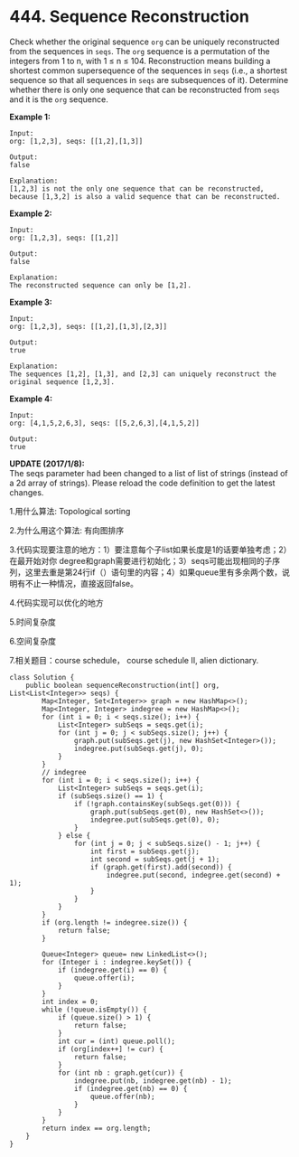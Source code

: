 # 444. Sequence Reconstruction

Check whether the original sequence `org` can be uniquely reconstructed from the sequences in `seqs`. The `org` sequence is a permutation of the integers from 1 to n, with 1 ≤ n ≤ 104. Reconstruction means building a shortest common supersequence of the sequences in `seqs` \(i.e., a shortest sequence so that all sequences in `seqs` are subsequences of it\). Determine whether there is only one sequence that can be reconstructed from `seqs` and it is the `org` sequence.

**Example 1:**

```text
Input:
org: [1,2,3], seqs: [[1,2],[1,3]]

Output:
false

Explanation:
[1,2,3] is not the only one sequence that can be reconstructed, because [1,3,2] is also a valid sequence that can be reconstructed.
```

**Example 2:**

```text
Input:
org: [1,2,3], seqs: [[1,2]]

Output:
false

Explanation:
The reconstructed sequence can only be [1,2].
```

**Example 3:**

```text
Input:
org: [1,2,3], seqs: [[1,2],[1,3],[2,3]]

Output:
true

Explanation:
The sequences [1,2], [1,3], and [2,3] can uniquely reconstruct the original sequence [1,2,3].
```

**Example 4:**

```text
Input:
org: [4,1,5,2,6,3], seqs: [[5,2,6,3],[4,1,5,2]]

Output:
true
```

**UPDATE \(2017/1/8\):**  
The seqs parameter had been changed to a list of list of strings \(instead of a 2d array of strings\). Please reload the code definition to get the latest changes.

1.用什么算法: Topological sorting

2.为什么用这个算法: 有向图排序

3.代码实现要注意的地方：1）要注意每个子list如果长度是1的话要单独考虑；2）在最开始对你 degree和graph需要进行初始化；3）seqs可能出现相同的子序列，这里去重是第24行if（）语句里的内容；4）如果queue里有多余两个数，说明有不止一种情况，直接返回false。

4.代码实现可以优化的地方

5.时间复杂度

6.空间复杂度

7.相关题目：course schedule， course schedule II, alien dictionary.

```text
class Solution {
    public boolean sequenceReconstruction(int[] org, List<List<Integer>> seqs) {
        Map<Integer, Set<Integer>> graph = new HashMap<>();
        Map<Integer, Integer> indegree = new HashMap<>();
        for (int i = 0; i < seqs.size(); i++) {
            List<Integer> subSeqs = seqs.get(i);
            for (int j = 0; j < subSeqs.size(); j++) {
                graph.put(subSeqs.get(j), new HashSet<Integer>());
                indegree.put(subSeqs.get(j), 0);
            }
        }
        // indegree
        for (int i = 0; i < seqs.size(); i++) {
            List<Integer> subSeqs = seqs.get(i);
            if (subSeqs.size() == 1) {
                if (!graph.containsKey(subSeqs.get(0))) {
                    graph.put(subSeqs.get(0), new HashSet<>());
                    indegree.put(subSeqs.get(0), 0);
                }
            } else {
                for (int j = 0; j < subSeqs.size() - 1; j++) {
                    int first = subSeqs.get(j);
                    int second = subSeqs.get(j + 1);
                    if (graph.get(first).add(second)) {
                        indegree.put(second, indegree.get(second) + 1);   
                    }
                }
            }
        }
        if (org.length != indegree.size()) {
            return false;
        }
        
        Queue<Integer> queue= new LinkedList<>();
        for (Integer i : indegree.keySet()) {
            if (indegree.get(i) == 0) {
                queue.offer(i);
            }
        }
        int index = 0;
        while (!queue.isEmpty()) {
            if (queue.size() > 1) {
                return false;
            }
            int cur = (int) queue.poll();
            if (org[index++] != cur) {
                return false;
            }
            for (int nb : graph.get(cur)) {
                indegree.put(nb, indegree.get(nb) - 1);
                if (indegree.get(nb) == 0) {
                    queue.offer(nb);
                }
            }
        }
        return index == org.length;
    }
}
```

